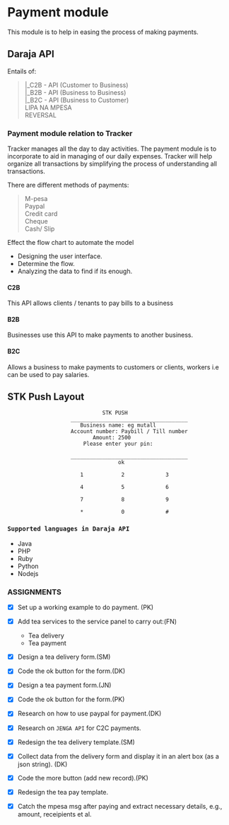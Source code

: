 # Payment module

This module is to help in easing the process of making payments.  

## Daraja API

Entails of:  
> |_C2B - API (Customer to Business)  
> |_B2B - API (Business to Business)  
> |_B2C - API (Business to Customer)  
> LIPA NA MPESA  
> REVERSAL  

### Payment module relation to Tracker

Tracker manages all the day to day activities. The payment module is to incorporate to aid in managing of our daily expenses. Tracker will help organize all transactions by simplifying the process of understanding all transactions.  

There are different methods of payments:  
 > M-pesa  
 > Paypal  
 > Credit card  
 > Cheque  
 > Cash/ Slip  

Effect the flow chart to automate the model  

- Designing the user interface.  
- Determine the flow.
- Analyzing the data to find if its enough.

#### C2B

This API allows clients / tenants to pay bills to a business  

#### B2B

Businesses use this API to make payments to another business.

#### B2C

Allows a business to make payments to customers or clients, workers i.e  can be used to pay salaries.

## STK Push Layout

                                  STK PUSH
                        _____________________________________
                           Business name: eg mutall  
                        Account number: Paybill / Till number
                               Amount: 2500
                            Please enter your pin:
    
                        _____________________________________  
                                       ok
    
                           1            2             3
    
                           4            5             6
    
                           7            8             9
    
                           *            0             #  

### `Supported languages in Daraja API`

- Java
- PHP  
- Ruby
- Python
- Nodejs

### ASSIGNMENTS

- [x] Set up a working example to do payment. (PK)
- [x] Add tea services to the service panel to carry out:(FN)
  - Tea delivery
  - Tea payment  

- [x] Design a tea delivery form.(SM)
- [x] Code the ok button for the form.(DK)
- [x] Design a tea payment form.(JN)
- [x] Code the ok button for the form.(PK)
- [x] Research on how to use paypal for payment.(DK)
- [x] Research on `JENGA API` for C2C payments.  
- [x] Redesign the tea delivery template.(SM)
- [x] Collect data from the delivery form and display it in an alert box (as a json string). (DK)
- [x] Code the more button (add new record).(PK)
- [x] Redesign the tea pay template.
- [x] Catch the mpesa msg after paying and extract necessary details, e.g., amount, receipients et al.
